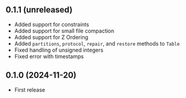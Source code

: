 ## 0.1.1 (unreleased)

- Added support for constraints
- Added support for small file compaction
- Added support for Z Ordering
- Added `partitions`, `protocol`, `repair`, and `restore` methods to `Table`
- Fixed handling of unsigned integers
- Fixed error with timestamps

## 0.1.0 (2024-11-20)

- First release
